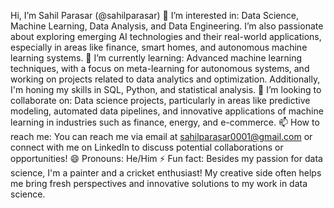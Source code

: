 Hi, I’m Sahil Parasar (@sahilparasar)
👀 I’m interested in: Data Science, Machine Learning, Data Analysis, and Data Engineering. I’m also passionate about exploring emerging AI technologies and their real-world applications, especially in areas like finance, smart homes, and autonomous machine learning systems.
🌱 I’m currently learning: Advanced machine learning techniques, with a focus on meta-learning for autonomous systems, and working on projects related to data analytics and optimization. Additionally, I'm honing my skills in SQL, Python, and statistical analysis.
💞️ I’m looking to collaborate on: Data science projects, particularly in areas like predictive modeling, automated data pipelines, and innovative applications of machine learning in industries such as finance, energy, and e-commerce.
📫 How to reach me: You can reach me via email at sahilparasar0001@gmail.com or connect with me on LinkedIn to discuss potential collaborations or opportunities!
😄 Pronouns: He/Him
⚡ Fun fact: Besides my passion for data science, I'm a painter and a cricket enthusiast! My creative side often helps me bring fresh perspectives and innovative solutions to my work in data science.
<!--- sahilparasar/sahilparasar is a ✨ special ✨ repository because its `README.md` (this file) appears on your GitHub profile. You can click the Preview link to take a look at your changes. --->
